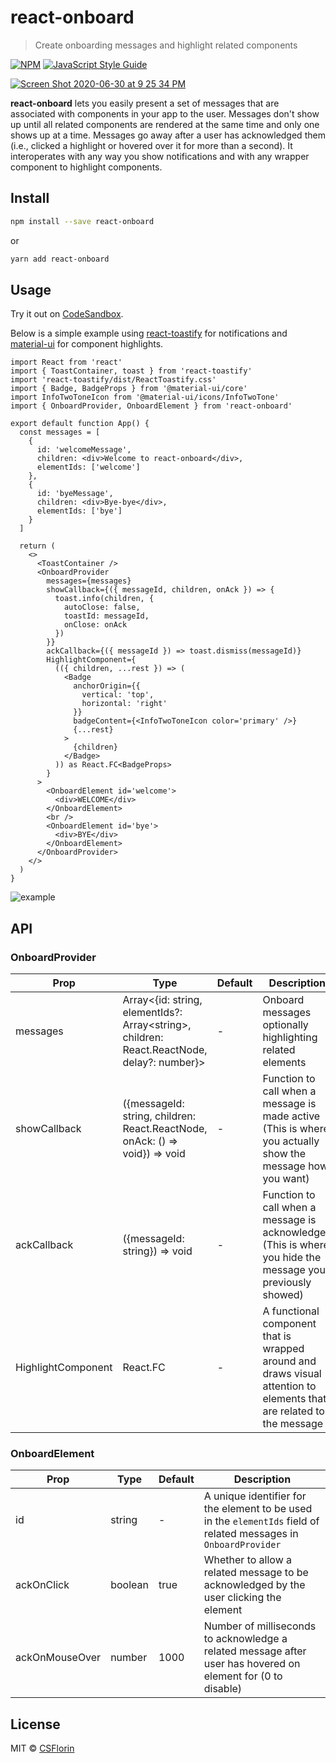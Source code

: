 # react-onboard

> Create onboarding messages and highlight related components

[![NPM](https://img.shields.io/npm/v/react-onboard.svg)](https://www.npmjs.com/package/react-onboard) [![JavaScript Style Guide](https://img.shields.io/badge/code_style-standard-brightgreen.svg)](https://standardjs.com)

[<img alt="Screen Shot 2020-06-30 at 9 25 34 PM" src="https://user-images.githubusercontent.com/9855031/86202989-9dd7db80-bb18-11ea-8b96-41bfbe510ff6.png">](https://tourfinder-web.herokuapp.com/)

**react-onboard** lets you easily present a set of messages that are associated with components in your app to the user. Messages don't show up until all related components are rendered at the same time and only one shows up at a time. Messages go away after a user has acknowledged them (i.e., clicked a highlight or hovered over it for more than a second). It interoperates with any way you show notifications and with any wrapper component to highlight components.

## Install

```bash
npm install --save react-onboard
```

or

```bash
yarn add react-onboard
```

## Usage

Try it out on [CodeSandbox](https://codesandbox.io/s/vigilant-hill-2913t?file=/src/App.tsx).

Below is a simple example using [react-toastify](https://github.com/fkhadra/react-toastify) for notifications and [material-ui](https://github.com/mui-org/material-ui) for component highlights.

```tsx
import React from 'react'
import { ToastContainer, toast } from 'react-toastify'
import 'react-toastify/dist/ReactToastify.css'
import { Badge, BadgeProps } from '@material-ui/core'
import InfoTwoToneIcon from '@material-ui/icons/InfoTwoTone'
import { OnboardProvider, OnboardElement } from 'react-onboard'

export default function App() {
  const messages = [
    {
      id: 'welcomeMessage',
      children: <div>Welcome to react-onboard</div>,
      elementIds: ['welcome']
    },
    {
      id: 'byeMessage',
      children: <div>Bye-bye</div>,
      elementIds: ['bye']
    }
  ]

  return (
    <>
      <ToastContainer />
      <OnboardProvider
        messages={messages}
        showCallback={({ messageId, children, onAck }) => {
          toast.info(children, {
            autoClose: false,
            toastId: messageId,
            onClose: onAck
          })
        }}
        ackCallback={({ messageId }) => toast.dismiss(messageId)}
        HighlightComponent={
          (({ children, ...rest }) => (
            <Badge
              anchorOrigin={{
                vertical: 'top',
                horizontal: 'right'
              }}
              badgeContent={<InfoTwoToneIcon color='primary' />}
              {...rest}
            >
              {children}
            </Badge>
          )) as React.FC<BadgeProps>
        }
      >
        <OnboardElement id='welcome'>
          <div>WELCOME</div>
        </OnboardElement>
        <br />
        <OnboardElement id='bye'>
          <div>BYE</div>
        </OnboardElement>
      </OnboardProvider>
    </>
  )
}
```

<img alt="example" src="https://user-images.githubusercontent.com/9855031/86202729-f490e580-bb17-11ea-9bc8-e458d5a5f51d.png">

## API

### OnboardProvider

| Prop               | Type                                                                                        | Default | Description                                                                                                          |
| ------------------ | ------------------------------------------------------------------------------------------- | ------- | -------------------------------------------------------------------------------------------------------------------- |
| messages           | Array<{id: string, elementIds?: Array\<string>, children: React.ReactNode, delay?: number}> | -       | Onboard messages optionally highlighting related elements                                                            |
| showCallback       | ({messageId: string, children: React.ReactNode, onAck: () => void}) => void                 | -       | Function to call when a message is made active (This is where you actually show the message how you want)            |
| ackCallback        | ({messageId: string}) => void                                                               | -       | Function to call when a message is acknowledged (This is where you hide the message you previously showed)           |
| HighlightComponent | React.FC                                                                                    | -       | A functional component that is wrapped around and draws visual attention to elements that are related to the message |

### OnboardElement

| Prop           | Type    | Default | Description                                                                                                       |
| -------------- | ------- | ------- | ----------------------------------------------------------------------------------------------------------------- |
| id             | string  | -       | A unique identifier for the element to be used in the `elementIds` field of related messages in `OnboardProvider` |
| ackOnClick     | boolean | true    | Whether to allow a related message to be acknowledged by the user clicking the element                            |
| ackOnMouseOver | number  | 1000    | Number of milliseconds to acknowledge a related message after user has hovered on element for (0 to disable)      |

## License

MIT © [CSFlorin](https://github.com/CSFlorin)
